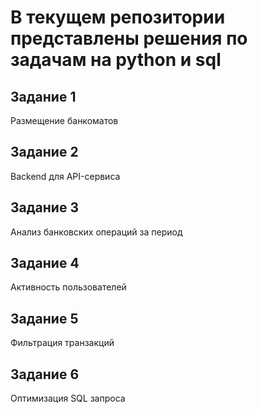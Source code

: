# В текущем репозитории представлены решения по задачам на python и sql

## Задание 1
Размещение банкоматов

## Задание 2
Backend для API-сервиса

## Задание 3
Анализ банковских операций за период

## Задание 4
Активность пользователей

## Задание 5
Фильтрация транзакций

## Задание 6
Оптимизация SQL запроса
